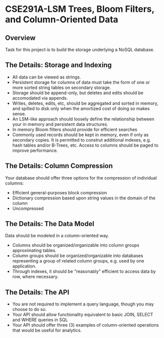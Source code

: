 # CSE291A-LSM Trees, Bloom Filters, and Column-Oriented Data

## Overview

Task for this project is to build the storage underlying a NoSQL database.


## The Details: Storage and Indexing

* All data can be viewed as strings.
* Persistent storage for columns of data must take the form of one or more sorted string tables on secondary storage.
* Storage should be append-only, but deletes and edits should be accomodated via appends.
* Writes, deletes, edits, etc, should be aggregated and sorted in memory, and spilled to disk only when the amortized cost of doing so makes sense.
* An LSM-like approach should loosely define the relationship between your in memory and persistent data structures.
* In memory Bloom filters should provide for efficient searches
* Commonly used records should be kept in memory, even if only as secondary copies.
It is permitted to construt additional indexes, e.g. hash tables and/or B-Trees, etc.
Access to columns should be paged to improve performance.

## The Details: Column Compression 
Your database should offer three options for the compression of individual columns:

* Efficient general-purposes block compression
* Dictionary compression based upon string values in the domain of the column
* Uncompressed

## The Details: The Data Model
Data should be modeled in a column-oriented way.
* Columns should be organized/organizable into column groups approximating tables.
* Column groups should be organized/organizable into databases representing a group of related column groups, e.g. used by one application.
* Through indexes, it should be "reasonably" efficient to access data by row, where necessary.

## The Details: The API
* You are not required to implement a query language, though you may choose to do so.
* Your API should allow functionality equivalent to basic JOIN, SELECT and WHERE queries in SQL
* Your API should offer three (3) examples of column-oriented operations that would be useful for analytics.
